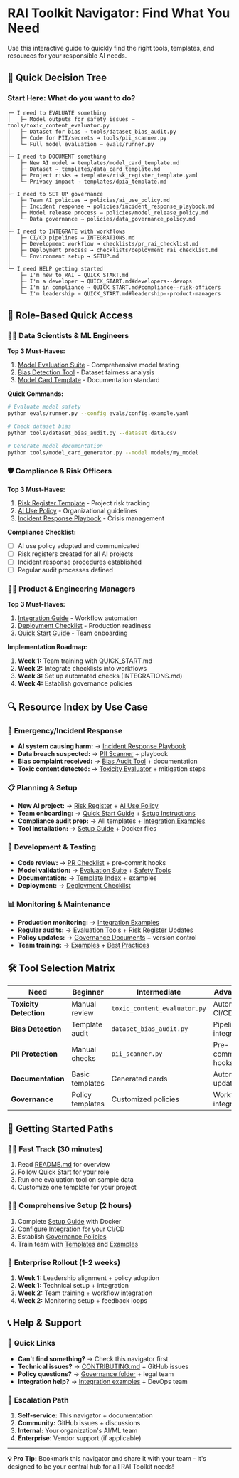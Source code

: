 # RAI Toolkit Navigator: Find What You Need

Use this interactive guide to quickly find the right tools, templates, and resources for your responsible AI needs.

## 🧭 Quick Decision Tree

### Start Here: What do you want to do?

```
┌─ I need to EVALUATE something
│   ├─ Model outputs for safety issues → tools/toxic_content_evaluator.py
│   ├─ Dataset for bias → tools/dataset_bias_audit.py  
│   ├─ Code for PII/secrets → tools/pii_scanner.py
│   └─ Full model evaluation → evals/runner.py
│
├─ I need to DOCUMENT something
│   ├─ New AI model → templates/model_card_template.md
│   ├─ Dataset → templates/data_card_template.md
│   ├─ Project risks → templates/risk_register_template.yaml
│   └─ Privacy impact → templates/dpia_template.md
│
├─ I need to SET UP governance  
│   ├─ Team AI policies → policies/ai_use_policy.md
│   ├─ Incident response → policies/incident_response_playbook.md
│   ├─ Model release process → policies/model_release_policy.md
│   └─ Data governance → policies/data_governance_policy.md
│
├─ I need to INTEGRATE with workflows
│   ├─ CI/CD pipelines → INTEGRATIONS.md
│   ├─ Development workflow → checklists/pr_rai_checklist.md
│   ├─ Deployment process → checklists/deployment_rai_checklist.md
│   └─ Environment setup → SETUP.md
│
└─ I need HELP getting started
    ├─ I'm new to RAI → QUICK_START.md
    ├─ I'm a developer → QUICK_START.md#developers--devops
    ├─ I'm in compliance → QUICK_START.md#compliance--risk-officers
    └─ I'm leadership → QUICK_START.md#leadership--product-managers
```

## 🎯 Role-Based Quick Access

### 👩‍💻 **Data Scientists & ML Engineers**
**Top 3 Must-Haves:**
1. [Model Evaluation Suite](evals/runner.py) - Comprehensive model testing
2. [Bias Detection Tool](tools/dataset_bias_audit.py) - Dataset fairness analysis  
3. [Model Card Template](templates/model_card_template.md) - Documentation standard

**Quick Commands:**
```bash
# Evaluate model safety
python evals/runner.py --config evals/config.example.yaml

# Check dataset bias
python tools/dataset_bias_audit.py --dataset data.csv

# Generate model documentation
python tools/model_card_generator.py --model models/my_model
```

### 🛡️ **Compliance & Risk Officers**
**Top 3 Must-Haves:**
1. [Risk Register Template](templates/risk_register_template.yaml) - Project risk tracking
2. [AI Use Policy](policies/ai_use_policy.md) - Organizational guidelines
3. [Incident Response Playbook](policies/incident_response_playbook.md) - Crisis management

**Compliance Checklist:**
- [ ] AI use policy adopted and communicated
- [ ] Risk registers created for all AI projects
- [ ] Incident response procedures established
- [ ] Regular audit processes defined

### 👩‍💼 **Product & Engineering Managers**  
**Top 3 Must-Haves:**
1. [Integration Guide](INTEGRATIONS.md) - Workflow automation
2. [Deployment Checklist](checklists/deployment_rai_checklist.md) - Production readiness
3. [Quick Start Guide](QUICK_START.md) - Team onboarding

**Implementation Roadmap:**
1. **Week 1:** Team training with QUICK_START.md
2. **Week 2:** Integrate checklists into workflows  
3. **Week 3:** Set up automated checks (INTEGRATIONS.md)
4. **Week 4:** Establish governance policies

## 🔍 Resource Index by Use Case

### 🚨 **Emergency/Incident Response**
- **AI system causing harm:** → [Incident Response Playbook](policies/incident_response_playbook.md)
- **Data breach suspected:** → [PII Scanner](tools/pii_scanner.py) + playbook
- **Bias complaint received:** → [Bias Audit Tool](tools/dataset_bias_audit.py) + documentation
- **Toxic content detected:** → [Toxicity Evaluator](tools/toxic_content_evaluator.py) + mitigation steps

### 📋 **Planning & Setup**
- **New AI project:** → [Risk Register](templates/risk_register_template.yaml) + [AI Use Policy](policies/ai_use_policy.md)
- **Team onboarding:** → [Quick Start Guide](QUICK_START.md) + [Setup Instructions](SETUP.md)
- **Compliance audit prep:** → All templates + [Integration Examples](INTEGRATIONS.md)
- **Tool installation:** → [Setup Guide](SETUP.md) + Docker files

### 🔧 **Development & Testing**
- **Code review:** → [PR Checklist](checklists/pr_rai_checklist.md) + pre-commit hooks
- **Model validation:** → [Evaluation Suite](evals/) + [Safety Tools](tools/)
- **Documentation:** → [Template Index](templates/README.md) + examples
- **Deployment:** → [Deployment Checklist](checklists/deployment_rai_checklist.md)

### 📊 **Monitoring & Maintenance**
- **Production monitoring:** → [Integration Examples](INTEGRATIONS.md#model-monitoring-integration)
- **Regular audits:** → [Evaluation Tools](tools/) + [Risk Register Updates](templates/risk_register_template.yaml)
- **Policy updates:** → [Governance Documents](policies/) + version control
- **Team training:** → [Examples](examples/) + [Best Practices](QUICK_START.md#best-practices-for-organizations)

## 🛠️ Tool Selection Matrix

| Need | Beginner | Intermediate | Advanced | Enterprise |
|------|----------|--------------|----------|------------|
| **Toxicity Detection** | Manual review | `toxic_content_evaluator.py` | Automated CI/CD | Production monitoring |
| **Bias Detection** | Template audit | `dataset_bias_audit.py` | Pipeline integration | Real-time alerts |
| **PII Protection** | Manual checks | `pii_scanner.py` | Pre-commit hooks | GDPR compliance suite |
| **Documentation** | Basic templates | Generated cards | Automated updates | Audit-ready docs |
| **Governance** | Policy templates | Customized policies | Workflow integration | Enterprise compliance |

## 🚀 Getting Started Paths

### 🏃‍♀️ **Fast Track (30 minutes)**
1. Read [README.md](README.md) for overview
2. Follow [Quick Start](QUICK_START.md) for your role
3. Run one evaluation tool on sample data
4. Customize one template for your project

### 🚶‍♀️ **Comprehensive Setup (2 hours)**
1. Complete [Setup Guide](SETUP.md) with Docker
2. Configure [Integration](INTEGRATIONS.md) for your CI/CD
3. Establish [Governance Policies](policies/)
4. Train team with [Templates](templates/) and [Examples](examples/)

### 🏢 **Enterprise Rollout (1-2 weeks)**
1. **Week 1:** Leadership alignment + policy adoption
2. **Week 1:** Technical setup + integration
3. **Week 2:** Team training + workflow integration
4. **Week 2:** Monitoring setup + feedback loops

## 📞 Help & Support

### 🔗 **Quick Links**
- **Can't find something?** → Check this navigator first
- **Technical issues?** → [CONTRIBUTING.md](CONTRIBUTING.md) + GitHub issues
- **Policy questions?** → [Governance folder](policies/) + legal team
- **Integration help?** → [Integration examples](INTEGRATIONS.md) + DevOps team

### 📧 **Escalation Path**
1. **Self-service:** This navigator + documentation
2. **Community:** GitHub issues + discussions  
3. **Internal:** Your organization's AI/ML team
4. **Enterprise:** Vendor support (if applicable)

---

**💡 Pro Tip:** Bookmark this navigator and share it with your team - it's designed to be your central hub for all RAI Toolkit needs!
